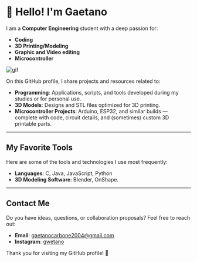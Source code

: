 # 👋 Hello! I'm Gaetano

I am a **Computer Engineering** student with a deep passion for:

- **Coding** 
- **3D Printing/Modeling** 
- **Graphic and Video editing**
- **Microcontroller**

![gif](https://media.giphy.com/media/bxqhC4krjPN04/giphy.gif?cid=ecf05e47fwyv2839l5cjnld7ttl16yy4hirmx1jw196ayux5&ep=v1_gifs_related&rid=giphy.gif&ct=g)

On this GitHub profile, I share projects and resources related to:

- **Programming**: Applications, scripts, and tools developed during my studies or for personal use.
- **3D Models**: Designs and STL files optimized for 3D printing.
- **Microcontroller Projects**: Arduino, ESP32, and similar builds — complete with code, circuit details, and (sometimes) custom 3D printable parts.
  
---

## My Favorite Tools

Here are some of the tools and technologies I use most frequently:

- **Languages**: C, Java, JavaScript, Python 
- **3D Modeling Software**: Blender, OnShape.
  
---

## Contact Me

Do you have ideas, questions, or collaboration proposals? Feel free to reach out:

- **Email**: [gaetanocarbone2004@gmail.com](mailto:gaetanocarbone2004@gmail.com)
- **Instagram**: [gwetano](https://www.instagram.com/gwetano/)

Thank you for visiting my GitHub profile! 🚀  

